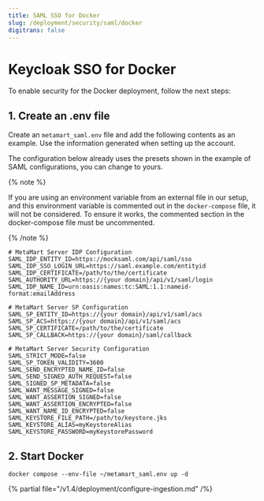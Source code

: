 ```yaml
---
title: SAML SSO for Docker
slug: /deployment/security/saml/docker
digitrans: false
---
```


# Keycloak SSO for Docker

To enable security for the Docker deployment, follow the next steps:

## 1. Create an .env file

Create an `metamart_saml.env` file and add the following contents as an example. Use the information
generated when setting up the account.

The configuration below already uses the presets shown in the example of SAML configurations, you can change to yours.

{% note %}

If you are using an environment variable from an external file in our setup, and this environment variable is commented out in the `docker-compose` file, it will not be considered. To ensure it works, the commented section in the docker-compose file must be uncommented.

{% /note %}

```shell
# MetaMart Server IDP Configuration
SAML_IDP_ENTITY_ID=https://mocksaml.com/api/saml/sso
SAML_IDP_SSO_LOGIN_URL=https://saml.example.com/entityid
SAML_IDP_CERTIFICATE=/path/to/the/certificate
SAML_AUTHORITY_URL=https://{your domain}/api/v1/saml/login
SAML_IDP_NAME_ID=urn:oasis:names:tc:SAML:1.1:nameid-format:emailAddress

# MetaMart Server SP Configuration
SAML_SP_ENTITY_ID=https://{your domain}/api/v1/saml/acs
SAML_SP_ACS=https://{your domain}/api/v1/saml/acs
SAML_SP_CERTIFICATE=/path/to/the/certificate
SAML_SP_CALLBACK=https://{your domain}/saml/callback

# MetaMart Server Security Configuration
SAML_STRICT_MODE=false
SAML_SP_TOKEN_VALIDITY=3600
SAML_SEND_ENCRYPTED_NAME_ID=false
SAML_SEND_SIGNED_AUTH_REQUEST=false
SAML_SIGNED_SP_METADATA=false
SAML_WANT_MESSAGE_SIGNED=false
SAML_WANT_ASSERTION_SIGNED=false
SAML_WANT_ASSERTION_ENCRYPTED=false
SAML_WANT_NAME_ID_ENCRYPTED=false
SAML_KEYSTORE_FILE_PATH=/path/to/keystore.jks
SAML_KEYSTORE_ALIAS=myKeystoreAlias
SAML_KEYSTORE_PASSWORD=myKeystorePassword
```

## 2. Start Docker

```commandline
docker compose --env-file ~/metamart_saml.env up -d
```

{% partial file="/v1.4/deployment/configure-ingestion.md" /%}
